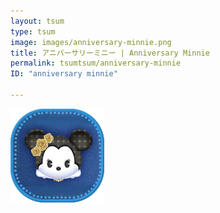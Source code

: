 ```yaml
---
layout: tsum
type: tsum
image: images/anniversary-minnie.png
title: アニバーサリーミニー | Anniversary Minnie
permalink: tsumtsum/anniversary-minnie
ID: "anniversary minnie"

---
```

<img class="ui image" src="../images/anniversary-minnie.png">
